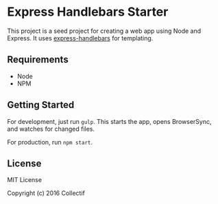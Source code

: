 # Express Handlebars Starter

This project is a seed project for creating a web app using Node and Express. It uses [express-handlebars](https://github.com/ericf/express-handlebars) for templating.

## Requirements

- Node
- NPM

## Getting Started

For development, just run `gulp`. This starts the app, opens BrowserSync, and watches for changed files.

For production, run `npm start`.

## License

MIT License

Copyright (c) 2016 Collectif